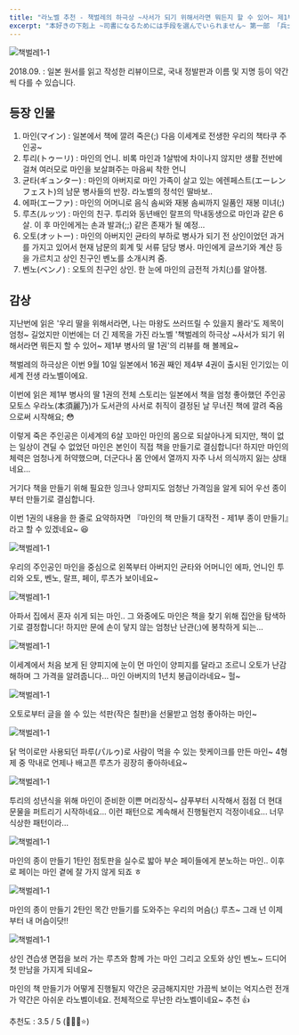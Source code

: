 ```yaml
---
title: "라노벨 추천 - 책벌레의 하극상 ~사서가 되기 위해서라면 뭐든지 할 수 있어~ 제1부 병사의 딸 1권 리뷰"
excerpt: "本好きの下剋上 ~司書になるためには手段を選んでいられません~ 第一部 「兵士の娘Ⅰ」"
---
```


![책벌레1-1](/assets/images/creation/honzuki_01_01/honzuki_01.jpg)

2018.09.
: 일본 원서를 읽고 작성한 리뷰이므로, 국내 정발판과 이름 및 지명 등이 약간씩 다를 수 있습니다.

## 등장 인물

1. 마인(マイン) : 일본에서 책에 깔려 죽은(;) 다음 이세계로 전생한 우리의 책타쿠 주인공~  
2. 투리(トゥーリ) : 마인의 언니. 비록 마인과 1살밖에 차이나지 않지만 생활 전반에 걸쳐 여러모로 마인을 보살펴주는 마음씨 착한 언니  
3. 균타(ギュンター) : 마인의 아버지로 마인 가족이 살고 있는 에렌페스트(エーレンフェスト)의 남문 병사들의 반장. 라노벨의 정석인 딸바보..  
4. 에파(エーファ) : 마인의 어머니로 음식 솜씨와 재봉 솜씨까지 일품인 재봉 미녀(;)
5. 루츠(ルッツ) : 마인의 친구. 투리와 동년배인 랄프의 막내동생으로 마인과 같은 6살. 이 후 마인에게는 손과 발과(;;) 같은 존재가 될 예정...  
6. 오토(オットー) : 마인의 아버지인 균타의 부하로 병사가 되기 전 상인이었던 과거를 가지고 있어서 현재 남문의 회계 및 서류 담당 병사. 마인에게 글쓰기와 계산 등을 가르치고 상인 친구인 벤노를 소개시켜 줌.
7. 벤노(ベンノ) : 오토의 친구인 상인. 한 눈에 마인의 금전적 가치(;)를 알아챔.


## 감상

지난번에 읽은 '우리 딸을 위해서라면, 나는 마왕도 쓰러뜨릴 수 있을지 몰라'도 제목이 엄청~ 길었지만 이번에는 더 긴 제목을 가진 라노벨 '책벌레의 하극상 ~사서가 되기 위해서라면 뭐든지 할 수 있어~ 제1부 병사의 딸 1권'의 리뷰를 해 볼께요~

책벌레의 하극상은 이번 9월 10일 일본에서 16권 째인 제4부 4권이 출시된 인기있는 이세계 전생 라노벨이에요.

이번에 읽은 제1부 병사의 딸 1권의 전체 스토리는 일본에서 책을 엄청 좋아했던 주인공 모토스 우라노(本須麗乃)가 도서관의 사서로 취직이 결정된 날 무너진 책에 깔려 죽음으로써 시작해요; :flushed:

이렇게 죽은 주인공은 이세계의 6살 꼬마인 마인의 몸으로 되살아나게 되지만, 책이 없는 일상이 견딜 수 없었던 마인은 본인이 직접 책을 만들기로 결심합니다! 하지만 마인의 체력은 엄청나게 허약했으며, 더군다나 몸 안에서 열까지 자주 나서 의식까지 잃는 상태네요...

거기다 책을 만들기 위해 필요한 잉크나 양피지도 엄청난 가격임을 알게 되어 우선 종이부터 만들기로 결심합니다.

이번 1권의 내용을 한 줄로 요약하자면 『마인의 책 만들기 대작전 - 제1부 종이 만들기』라고 할 수 있겠네요~ :laughing:

![책벌레1-1](/assets/images/creation/honzuki_01_01/honzuki_02.jpg)

우리의 주인공인 마인을 중심으로 왼쪽부터 아버지인 균타와 어머니인 에파, 언니인 투리와 오토, 벤노, 랄프, 페이, 루츠가 보이네요~

![책벌레1-1](/assets/images/creation/honzuki_01_01/honzuki_03.jpg)

아파서 집에서 혼자 쉬게 되는 마인.. 그 와중에도 마인은 책을 찾기 위해 집안을 탐색하기로 결정합니다! 하지만 문에 손이 닿지 않는 엄청난 난관(;)에 봉착하게 되는...

![책벌레1-1](/assets/images/creation/honzuki_01_01/honzuki_04.jpg)

이세계에서 처음 보게 된 양피지에 눈이 먼 마인이 양피지를 달라고 조르니 오토가 난감해하며 그 가격을 알려줍니다... 마인 아버지의 1년치 봉급이라네요~ 헐~

![책벌레1-1](/assets/images/creation/honzuki_01_01/honzuki_05.jpg)

오토로부터 글을 쓸 수 있는 석판(작은 칠판)을 선물받고 엄청 좋아하는 마인~

![책벌레1-1](/assets/images/creation/honzuki_01_01/honzuki_06.jpg)

닭 먹이로만 사용되던 파루(パルゥ)로 사람이 먹을 수 있는 핫케이크를 만든 마인~ 4형제 중 막내로 언제나 배고픈 루츠가 굉장히 좋아하네요~

![책벌레1-1](/assets/images/creation/honzuki_01_01/honzuki_07.jpg)

투리의 성년식을 위해 마인이 준비한 이쁜 머리장식~ 샴푸부터 시작해서 점점 더 현대 문물을 퍼트리기 시작하네요... 이런 패턴으로 계속해서 진행될런지 걱정이네요... 너무 식상한 패턴이라...

![책벌레1-1](/assets/images/creation/honzuki_01_01/honzuki_08.jpg)

마인의 종이 만들기 1탄인 점토판을 실수로 밟아 부순 페이들에게 분노하는 마인.. 이후로 페이는 마인 곁에 잘 가지 않게 되죠 ㅎ

![책벌레1-1](/assets/images/creation/honzuki_01_01/honzuki_09.jpg)

마인의 종이 만들기 2탄인 목간 만들기를 도와주는 우리의 머슴(;) 루츠~ 그래 넌 이제부터 내 머슴이닷!!

![책벌레1-1](/assets/images/creation/honzuki_01_01/honzuki_10.jpg)

상인 견습생 면접을 보러 가는 루츠와 함께 가는 마인 그리고 오토와 상인 벤노~ 드디어 첫 만남을 가지게 되네요~

마인의 책 만들기가 어떻게 진행될지 약간은 궁금해지지만 가끔씩 보이는 억지스런 전개가 약간은 아쉬운 라노벨이네요. 전체적으로 무난한 라노벨이네요~ 추천 :thumbsup:

추천도 : 3.5 / 5 (:star2::star2::star2::star:)
